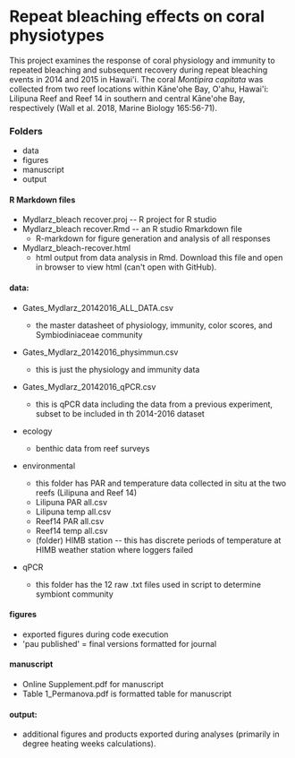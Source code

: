 # Repeat bleaching effects on coral physiotypes 
This project examines the response of coral physiology and immunity to repeated bleaching and subsequent recovery during repeat bleaching events in 2014 and 2015 in Hawai'i. The coral *Montipira capitata* was collected from two reef locations within Kāne'ohe Bay, O'ahu, Hawai'i: Lilipuna Reef and Reef 14 in southern and central Kāne'ohe Bay, respectively (Wall et al. 2018, Marine Biology 165:56-71).


### Folders
- data
- figures
- manuscript
- output

#### R Markdown files
 - Mydlarz_bleach recover.proj -- R project for R studio
 - Mydlarz_bleach recover.Rmd -- an R studio Rmarkdown file
     - R-markdown for figure generation and analysis of all responses
 - Mydlarz_bleach-recover.html
     - html output from data analysis in Rmd. Download this file and open in browser to view html (can't open with GitHub).
      
#### data: 
  - Gates_Mydlarz_20142016_ALL_DATA.csv
      - the master datasheet of physiology, immunity, color scores, and Symbiodiniaceae community
  - Gates_Mydlarz_20142016_physimmun.csv
      - this is just the physiology and immunity data
  - Gates_Mydlarz_20142016_qPCR.csv
      - this is qPCR data including the data from a previous experiment, subset to be included in th 2014-2016 dataset
      
  - ecology
      - benthic data from reef surveys 
      
  - environmental
      - this folder has PAR and temperature data collected in situ at the two reefs (Lilipuna and Reef 14)
      - Lilipuna PAR all.csv
      - Lilipuna temp all.csv
      - Reef14 PAR all.csv
      - Reef14 temp all.csv
      - (folder) HIMB station -- this has discrete periods of temperature at HIMB weather station where loggers failed
      
   - qPCR
      - this folder has the 12 raw .txt files used in script to determine symbiont community
     
#### figures
   - exported figures during code execution
   - 'pau published' = final versions formatted for journal
   
#### manuscript
   - Online Supplement.pdf for manuscript 
   - Table 1_Permanova.pdf is formatted table for manuscript
      
#### output: 
  - additional figures and products exported during analyses (primarily in degree heating weeks calculations).


